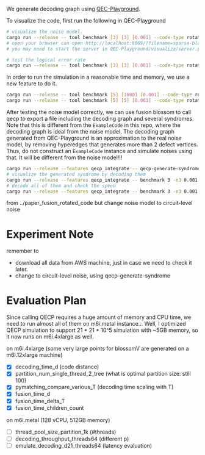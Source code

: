 

We generate decoding graph using [QEC-Playground](https://github.com/yuewuo/QEC-Playground).

To visualize the code, first run the following in QEC-Playground

```sh
# visualize the noise model.
cargo run --release -- tool benchmark [3] [3] [0.001] --code-type rotated-planar-code --noise-model stim-noise-model --decoder fusion -m10 --enable-visualizer --visualizer-filename sparse-blossom-noise-model.json
# open your browser can open http://localhost:8069/?filename=sparse-blossom-noise-model.json
# you may need to start the server in QEC-Playground/visualize/server.py

# test the logical error rate
cargo run --release -- tool benchmark [3] [3] [0.001] --code-type rotated-planar-code --noise-model stim-noise-model --decoder fusion -e1000
```

In order to run the simulation in a reasonable time and memory, we use a new feature to do it.
```sh
cargo run --release -- tool benchmark [5] [1000] [0.001] --code-type rotated-planar-code --noise-model stim-noise-model --use-brief-edge --decoder none --decoder-config '{"only_stab_z":true,"use_combined_probability":false,"skip_decoding":true}' -m1000 --debug-print fusion-blossom-syndrome-file
cargo run --release -- tool benchmark [5] [5] [0.001] --code-type rotated-planar-code --noise-model stim-noise-model --use-brief-edge --decoder fusion --decoder-config '{"only_stab_z":true,"use_combined_probability":false,"skip_decoding":true}' -m1000 --simulator-compact-extender-noisy-measurements 1000 --use-compact-simulator --debug-print fusion-blossom-syndrome-file
```

After testing the noise model correctly, we can use fusion blossom to call qecp to export a file including the decoding graph and several syndromes.
Note that this is different from the `ExampleCode` in this repo, where the decoding graph is ideal from the noise model.
The decoding graph generated from QEC-Playground is an approximation to the real noise model, by removing hyperedges that generates more than 2 defect vertices.
Thus, do not construct an `ExampleCode` instance and simulate noises using that. It will be different from the noise model!!!

```sh
cargo run --release --features qecp_integrate -- qecp-generate-syndrome [3] [3] [0.001] -m100 --code-type rotated-planar-code --noise-model stim-noise-model --fusion-blossom-syndrome-export-config '{"filename":"./tmp/test.syndromes","only_stab_z":true,"use_combined_probability":false}'
# visualize the generated syndrome by decoding them
cargo run --release --features qecp_integrate -- benchmark 3 -n3 0.001 -r1  --code-type error-pattern-reader --code-config '{"filename":"./tmp/test.syndromes"}' --primal-dual-type serial --verifier none --enable-visualizer
# decode all of them and check the speed
cargo run --release --features qecp_integrate -- benchmark 3 -n3 0.001 -r100  --code-type error-pattern-reader --code-config '{"filename":"./tmp/test.syndromes"}' --primal-dual-type serial --verifier none
```


from ../paper_fusion_rotated_code but change noise model to circuit-level noise

# Experiment Note

remember to 
- download all data from AWS machine, just in case we need to check it later.
- change to circuit-level noise, using qecp-generate-syndrome

# Evaluation Plan

Since calling QECP requires a huge amount of memory and CPU time, we need to run almost all of them on m6i.metal instance...
Well, I optimized QECP simulation to support 21 * 21 * 10^5 simulation with ~5GB memory, so it now runs on m6i.4xlarge as well.

on m6i.4xlarge (some very large points for blossomV are generated on a m6i.12xlarge machine)
- [x] decoding_time_d (code distance)
- [x] partition_num_single_thread_2_tree (what is optimal partition size: still 100)
- [x] pymatching_compare_various_T (decoding time scaling with T)
- [x] fusion_time_d
- [x] fusion_time_delta_T
- [x] fusion_time_children_count

on m6i.metal (128 vCPU, 512GB memory)
- [ ] thread_pool_size_partition_1k (#threads)
- [ ] decoding_throughput_threads64 (different p)
- [ ] emulate_decoding_d21_threads64 (latency evaluation)
